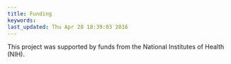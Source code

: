 ```yaml
---
title: Funding
keywords: 
last_updated: Thu Apr 28 18:39:03 2016
---
```


This project was supported by funds from the National Institutes of Health (NIH).


